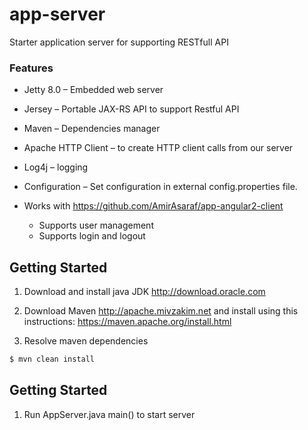 # app-server
Starter application server for supporting RESTfull API

### Features
* Jetty 8.0 – Embedded web server
* Jersey – Portable JAX-RS API to support Restful API
* Maven – Dependencies manager
* Apache HTTP Client – to create HTTP client calls from our server
* Log4j – logging
* Configuration – Set configuration in external config.properties file. 
* Works with
https://github.com/AmirAsaraf/app-angular2-client
   
    * Supports user management
    * Supports login and logout

## Getting Started
1. Download and install java JDK 
http://download.oracle.com

2. Download Maven
http://apache.mivzakim.net and install using this instructions:
https://maven.apache.org/install.html

3. Resolve maven dependencies 
````bash
$ mvn clean install
````


## Getting Started
1. Run AppServer.java main() to start server
